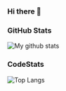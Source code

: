 ### Hi there 👋

### GitHub Stats
![My github stats](https://github-readme-stats.vercel.app/api?username=ololx&show_icons=true)

### CodeStats
![Top Langs](https://github-readme-stats.vercel.app/api/top-langs/?username=ololx&show_icons=true)
